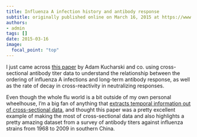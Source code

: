 ```yaml
---
title: Influenza A infection history and antibody response
subtitle: originally published online on March 16, 2015 at https://www.jonzelner.net/
authors:
- admin
tags: []
date: 2015-03-16
image:
  focal_point: "top"
---
```


I just came across [this paper](http://journals.plos.org/plosbiology/article?id=10.1371/journal.pbio.1002082) by Adam Kucharski and co. using cross-sectional antibody titer data to understand the relationship between the ordering of influenza A infections and long-term antibody response, as well as the rate of decay in cross-reactivity in neutralizing responses.

Even though the whole flu world is a bit outside of my own personal wheelhouse, I’m a big fan of anything that [extracts temporal information out of cross-sectional data](https://www.jonzelner.net/downloads/papers/zelner_aje_2014.pdf), and thought this paper was a pretty excellent example of making the most of cross-sectional data and also highlights a pretty amazing dataset from a survey of antibody titers against influenza strains from 1968 to 2009 in southern China.